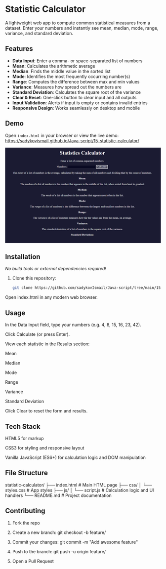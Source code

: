 # Statistic Calculator

A lightweight web app to compute common statistical measures from a dataset. Enter your numbers and instantly see mean, median, mode, range, variance, and standard deviation.

## Features

- **Data Input**: Enter a comma- or space-separated list of numbers  
- **Mean**: Calculates the arithmetic average  
- **Median**: Finds the middle value in the sorted list  
- **Mode**: Identifies the most frequently occurring number(s)  
- **Range**: Computes the difference between max and min values  
- **Variance**: Measures how spread out the numbers are  
- **Standard Deviation**: Calculates the square root of the variance  
- **Clear & Reset**: One-click button to clear input and all outputs  
- **Input Validation**: Alerts if input is empty or contains invalid entries  
- **Responsive Design**: Works seamlessly on desktop and mobile  

## Demo

Open `index.html` in your browser or view the live demo:  
<https://sadykovismail.github.io/Java-script/15-statistic-calculator/>

![Screenshot of the Statistic Calculator app](./screenshot.png)

## Installation

_No build tools or external dependencies required!_

1. Clone this repository:  
   ```bash
   git clone https://github.com/sadykovIsmail/Java-script/tree/main/15-statistic-calculator
Open index.html in any modern web browser.

## Usage
In the Data Input field, type your numbers (e.g. 4, 8, 15, 16, 23, 42).

Click Calculate (or press Enter).

View each statistic in the Results section:

Mean

Median

Mode

Range

Variance

Standard Deviation

Click Clear to reset the form and results.

## Tech Stack
HTML5 for markup

CSS3 for styling and responsive layout

Vanilla JavaScript (ES6+) for calculation logic and DOM manipulation

## File Structure

statistic-calculator/
├── index.html           # Main HTML page
├── css/
│   └── styles.css       # App styles
├── js/
│   └── script.js           # Calculation logic and UI handlers
└── README.md            # Project documentation

## Contributing
1) Fork the repo

2) Create a new branch:
git checkout -b feature/<your-branch-name>

3) Commit your changes:
git commit -m "Add awesome feature"

4) Push to the branch:
git push -u origin feature/<your-branch-name>

5) Open a Pull Request